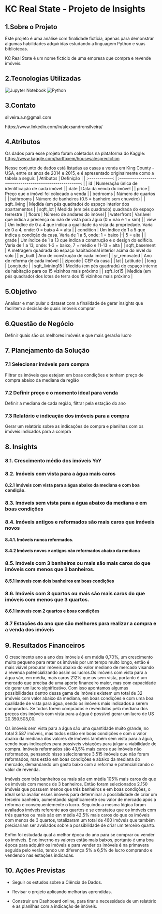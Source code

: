 # KC Real State - Projeto de Insights

## 1.Sobre o Projeto
Este projeto é uma análise com finalidade fictícia, apenas para demonstrar algumas habilidades adquiridas estudando a linguagem Python e suas bibliotecas.

KC Real State é um nome fictício de uma empresa que compra e revende imóveis.

## 2.Tecnologias Utilizadas

![Jupyter Notebook](https://img.shields.io/badge/jupyter-%23FA0F00.svg?style=for-the-badge&logo=jupyter&logoColor=white)
![Python](https://img.shields.io/badge/python-3670A0?style=for-the-badge&logo=python&logoColor=ffdd54)


## 3.Contato
  <p>silveira.a.n@gmail.com<p>
  <p>https://www.linkedin.com/in/alexsandronsilveira/<p>

## 4.Atributos

Os dados para esse projeto foram coletados na plataforma do Kaggle: https://www.kaggle.com/harlfoxem/housesalesprediction

Nesse conjunto de dados está listadas as casas a venda em King County - USA, entre os anos de 2014 e 2015, e é apresentado originalmente como a tabela a seguir.
|    Atributos    |                         Definição                            |
| :-------------: | :----------------------------------------------------------: |
|       id        |       Numeração única de identificação de cada imóvel        |
|      date       |                    Data da venda do imóvel                   |
|      price      |    Preço que o imóvel foi colocado a venda                   |
|    bedrooms     |                      Número de quartos                       |
|    bathrooms    | Número de banheiros (0.5 = banheiro sem chuveiro)            |
|   sqft_living   | Medida (em pés quadrado) do espaço interior dos apartamentos |
|    sqft_lot     |     Medida (em pés quadrado) quadrada do espaço terrestre     |
|     floors      |                 Número de andares do imóvel                  |
|   waterfront    | Variável que indica a presença ou não de vista para água (0 = não e 1 = sim) |
|      view       | Um índice de 0 a 4 que indica a qualidade da vista da propriedade. Varia de 0 a 4, onde: 0 = baixa  4 = alta |
|    condition    | Um índice de 1 a 5 que indica a condição da casa. Varia de 1 a 5, onde: 1 = baixo \|-\| 5 = alta |
|      grade      | Um índice de 1 a 13 que indica a construção e o design do edifício. Varia de 1 a 13, onde: 1-3 = baixo, 7 = médio e 11-13 = alta |
|  sqft_basement  | A metragem quadrada do espaço habitacional interior acima do nível do solo |
|    yr_built     |               Ano de construção de cada imóvel               |
|  yr_renovated   |                Ano de reforma de cada imóvel                 |
|     zipcode     |                         CEP da casa                          |
|       lat       |                           Latitude                           |
|      long       |                          Longitude                           |
| sqft_livining15 | Medida (em pés quadrado) do espaço interno de habitação para os 15 vizinhos mais próximo |
|   sqft_lot15    | Medida (em pés quadrado) dos lotes de terra dos 15 vizinhos mais próximo |
    
    
## 5.Objetivo

Analisar e manipular o dataset com a finalidade de gerar insights que facilitem a decisão de quais imóveis comprar
    
## 6.Questão de Negócio

Definir quais são os melhores imóveis e que mais gerarão lucro
    
## 7. Planejamento da Solução

### 7.1 Selecionar imóveis para compra

Filtrar os imóveis que estejam em boas condições e tenham preço de compra abaixo da mediana da região

### 7.2 Definir preço e o momento ideal para venda

Definir a mediana de cada região, filtrar pela estação do ano
    
### 7.3 Relatório e indicação dos imóveis para a compra
    
Gerar um relatório sobre as indicações de compra e planilhas com os imóveis indicados para a compra
    
## 8. Insights
### 8.1. Crescimento médio dos imóveis YoY
    
### 8.2. Imóveis com vista para a água mais caros
       
#### 8.2.1 Imóveis com vista para a água abaixo da mediana e com boa condição.
    
### 8.3. Imóveis sem vista para a água abaixo da mediana e em boas condições
    
### 8.4. Imóveis antigos e reformados são mais caros que imóveis novos
    
#### 8.4.1. Imóveis nunca reformados.
    
#### 8.4.2 Imóveis novos e antigos não reformados abaixo da mediana
    
### 8.5. Imóveis com 3 banheiros ou mais são mais caros do que imóveis com menos que 3 banheiros.
    
#### 8.5.1 Imóveis com dois banheiros em boas condições
    
### 8.6. Imóveis com 3 quartos ou mais são mais caros do que imóveis com menos que 3 quartos.
    
#### 8.6.1 Imóveis com 2 quartos e boas condições
    
### 8.7 Estações do ano que são melhores para realizar a compra e a venda dos imóveis
    
## 9. Resultados Financeiros 
    
O crescimento ano a ano dos imóveis é em média 0,70%, um crescimento muito pequeno para reter os imóveis por um tempo muito longo, então é mais viável procurar imóveis abaixo do valor mediano de mercado visando a revenda potencializando assim os lucros.Os imóveis com vista para a água são, em média, mais caros 212% que os sem vista, portanto é um mercado que precisa de uma aporte financeiro maior, mas com capacidade de gerar um lucro significativo. Com isso apontamos algumas possibilidades dentro dessa gama de imóveis existem um total de 32 imóveis com valor abaixo da mediana, em boas condições  e com uma boa qualidade de vista para água, sendo os imóveis mais indicados a serem comprados. Se todos forem comprados e revendidos pela mediana dos preços dos imóveis com vista para a água é possível gerar um lucro de US 20.350.508,00.

Os imóveis sem vista para a água são uma quantidade muito grande, no total 3.587 imóveis, mas todos estão em boas condições e com o valor abaixo da mediana dos valores de imóveis também sem vista para a água, sendo boas indicações para possíveis vistações para julgar a viabilidade de compra. Imóveis reformados são 43,5% mais caros que imóveis não reformados, pensando nisso selecionamos 3.515 imóveis que não foram reformados, mas estão em boas condições e abaixo da mediana do mercado, demandando um gasto baixo com a reforma e potencializando o valor de revenda.

Imóveis com três banheiros ou mais são em média 105% mais caros do que os imóveis com menos de 3 banheiros. Então foram selecionados 2.150 imóveis que possuem menos que três banheiros e em boas condições, o ideal seria avaliar esses imóveis para determinar a possibilidade de criar um terceiro banheiro, aumentando significamente seu valor de mercado após a reforma e consequentemente o lucro. Seguindo a mesma lógica foram avaliados imóveis referente aos quartos e se constatou que os imóveis com três quartos ou mais são em média 42,5% mais caros do que os imóveis com menos de 3 quartos, totalizaram um total de 460 imóveis que também precisariam ser avaliados sobre a possibilidade de criar um terceiro quarto.

Enfim foi estudada qual a melhor época do ano para se comprar ou vender os imóveis. E no inverno os valores estão mais baixos, portanto é uma boa época para adquirir os imóveis e para vender os imóveis é na primavera seguida pelo verão, tendo um diferença 5% a 6,5% de lucro comprando e vendendo nas estações indicadas.
    
## 10. Ações Previstas
    
* Seguir os estudos sobre a Ciência de Dados.
    
* Revisar o projeto aplicando melhorias aprendidas.
    
* Construir um Dashboard online, para tirar a necessidade de um relatório e as planilhas com a indicação de imóveis.
    
    
    
    
